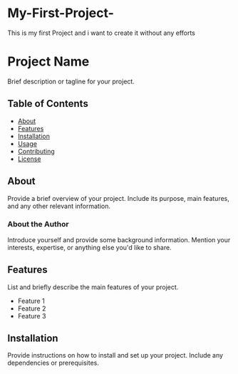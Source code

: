 # My-First-Project-
This is my first Project and i want to create it without any efforts
# Project Name

Brief description or tagline for your project.

## Table of Contents
- [About](#about)
- [Features](#features)
- [Installation](#installation)
- [Usage](#usage)
- [Contributing](#contributing)
- [License](#license)

## About

Provide a brief overview of your project. Include its purpose, main features, and any other relevant information.

### About the Author

Introduce yourself and provide some background information. Mention your interests, expertise, or anything else you'd like to share.

## Features

List and briefly describe the main features of your project.

- Feature 1
- Feature 2
- Feature 3

## Installation

Provide instructions on how to install and set up your project. Include any dependencies or prerequisites.

```bash


